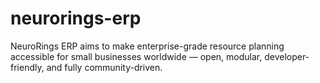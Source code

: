 # neurorings-erp
NeuroRings ERP aims to make enterprise-grade resource planning accessible for small businesses worldwide — open, modular, developer-friendly, and fully community-driven.
